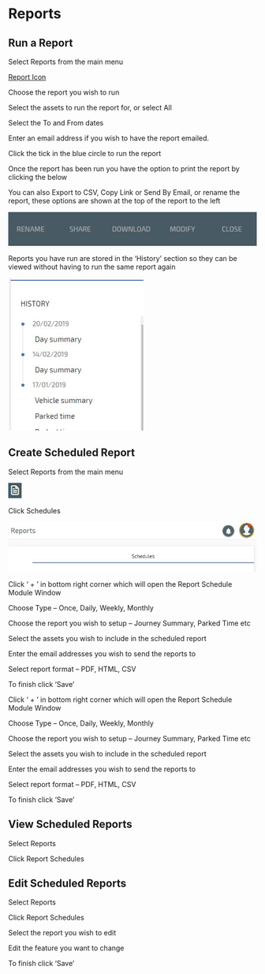 # Reports

## Run a Report

Select Reports from the main menu

[Report Icon](img/reports-icon.jpg)

Choose the report you wish to run

Select the assets to run the report for, or select All

Select the To and From dates

Enter an email address if you wish to have the report emailed.

Click the tick in the blue circle to run the report

Once the report has been run you have the option to print the report by clicking the below

You can also Export to CSV, Copy Link or Send By Email, or rename the report, these options are shown at the top of the report to the left

![enter image description here](img/report-options.jpg)

Reports you have run are stored in the ‘History’ section so they can be viewed without having to run the same report again

![Report History](img/report-history.jpg)

## Create Scheduled Report

Select Reports from the main menu

![Report Icon](img/reports-icon.jpg)

Click Schedules

![Scheduled Reports](img/report-schedules.jpg)

Click ‘ + ’ in bottom right corner which will open the Report Schedule Module Window

Choose Type – Once, Daily, Weekly, Monthly

Choose the report you wish to setup – Journey Summary, Parked Time etc

Select the assets you wish to include in the scheduled report

Enter the email addresses you wish to send the reports to

Select report format – PDF, HTML, CSV

To finish click ‘Save’

Click ‘ + ’ in bottom right corner which will open the Report Schedule Module Window

Choose Type – Once, Daily, Weekly, Monthly

Choose the report you wish to setup – Journey Summary, Parked Time etc

Select the assets you wish to include in the scheduled report

Enter the email addresses you wish to send the reports to

Select report format – PDF, HTML, CSV

To finish click ‘Save’

## View Scheduled Reports

Select Reports

Click Report Schedules

## Edit Scheduled Reports

Select Reports

Click Report Schedules

Select the report you wish to edit

Edit the feature you want to change

To finish click ‘Save’
<!--stackedit_data:
eyJoaXN0b3J5IjpbLTQ5ODExMTc2MCwzNjAzNDg4NDZdfQ==
-->
